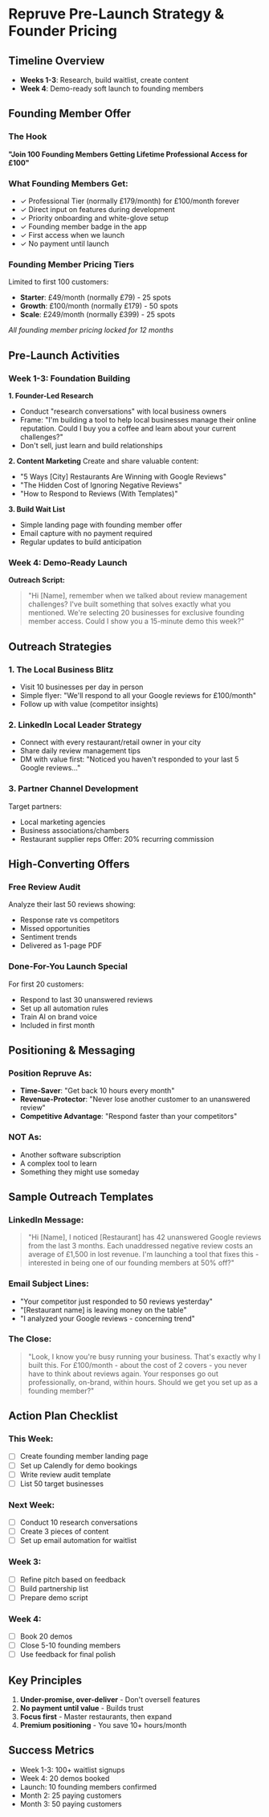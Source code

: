# Repruve Pre-Launch Strategy & Founder Pricing

## Timeline Overview
- **Weeks 1-3**: Research, build waitlist, create content
- **Week 4**: Demo-ready soft launch to founding members

## Founding Member Offer

### The Hook
**"Join 100 Founding Members Getting Lifetime Professional Access for £100"**

### What Founding Members Get:
- ✓ Professional Tier (normally £179/month) for £100/month forever
- ✓ Direct input on features during development
- ✓ Priority onboarding and white-glove setup
- ✓ Founding member badge in the app
- ✓ First access when we launch
- ✓ No payment until launch

### Founding Member Pricing Tiers
Limited to first 100 customers:
- **Starter**: £49/month (normally £79) - 25 spots
- **Growth**: £100/month (normally £179) - 50 spots
- **Scale**: £249/month (normally £399) - 25 spots

*All founding member pricing locked for 12 months*

## Pre-Launch Activities

### Week 1-3: Foundation Building

**1. Founder-Led Research**
- Conduct "research conversations" with local business owners
- Frame: "I'm building a tool to help local businesses manage their online reputation. Could I buy you a coffee and learn about your current challenges?"
- Don't sell, just learn and build relationships

**2. Content Marketing**
Create and share valuable content:
- "5 Ways [City] Restaurants Are Winning with Google Reviews"
- "The Hidden Cost of Ignoring Negative Reviews"
- "How to Respond to Reviews (With Templates)"

**3. Build Wait List**
- Simple landing page with founding member offer
- Email capture with no payment required
- Regular updates to build anticipation

### Week 4: Demo-Ready Launch

**Outreach Script:**
> "Hi [Name], remember when we talked about review management challenges? I've built something that solves exactly what you mentioned. We're selecting 20 businesses for exclusive founding member access. Could I show you a 15-minute demo this week?"

## Outreach Strategies

### 1. The Local Business Blitz
- Visit 10 businesses per day in person
- Simple flyer: "We'll respond to all your Google reviews for £100/month"
- Follow up with value (competitor insights)

### 2. LinkedIn Local Leader Strategy
- Connect with every restaurant/retail owner in your city
- Share daily review management tips
- DM with value first: "Noticed you haven't responded to your last 5 Google reviews..."

### 3. Partner Channel Development
Target partners:
- Local marketing agencies
- Business associations/chambers
- Restaurant supplier reps
Offer: 20% recurring commission

## High-Converting Offers

### Free Review Audit
Analyze their last 50 reviews showing:
- Response rate vs competitors
- Missed opportunities
- Sentiment trends
- Delivered as 1-page PDF

### Done-For-You Launch Special
For first 20 customers:
- Respond to last 30 unanswered reviews
- Set up all automation rules
- Train AI on brand voice
- Included in first month

## Positioning & Messaging

### Position Repruve As:
- **Time-Saver**: "Get back 10 hours every month"
- **Revenue-Protector**: "Never lose another customer to an unanswered review"
- **Competitive Advantage**: "Respond faster than your competitors"

### NOT As:
- Another software subscription
- A complex tool to learn
- Something they might use someday

## Sample Outreach Templates

### LinkedIn Message:
> "Hi [Name], I noticed [Restaurant] has 42 unanswered Google reviews from the last 3 months. Each unaddressed negative review costs an average of £1,500 in lost revenue. I'm launching a tool that fixes this - interested in being one of our founding members at 50% off?"

### Email Subject Lines:
- "Your competitor just responded to 50 reviews yesterday"
- "[Restaurant name] is leaving money on the table"
- "I analyzed your Google reviews - concerning trend"

### The Close:
> "Look, I know you're busy running your business. That's exactly why I built this. For £100/month - about the cost of 2 covers - you never have to think about reviews again. Your responses go out professionally, on-brand, within hours. Should we get you set up as a founding member?"

## Action Plan Checklist

### This Week:
- [ ] Create founding member landing page
- [ ] Set up Calendly for demo bookings
- [ ] Write review audit template
- [ ] List 50 target businesses

### Next Week:
- [ ] Conduct 10 research conversations
- [ ] Create 3 pieces of content
- [ ] Set up email automation for waitlist

### Week 3:
- [ ] Refine pitch based on feedback
- [ ] Build partnership list
- [ ] Prepare demo script

### Week 4:
- [ ] Book 20 demos
- [ ] Close 5-10 founding members
- [ ] Use feedback for final polish

## Key Principles

1. **Under-promise, over-deliver** - Don't oversell features
2. **No payment until value** - Builds trust
3. **Focus first** - Master restaurants, then expand
4. **Premium positioning** - You save 10+ hours/month

## Success Metrics
- Week 1-3: 100+ waitlist signups
- Week 4: 20 demos booked
- Launch: 10 founding members confirmed
- Month 2: 25 paying customers
- Month 3: 50 paying customers
